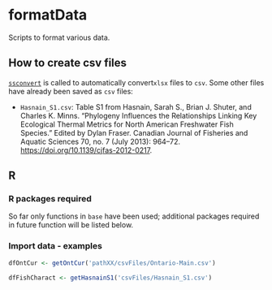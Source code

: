 # formatData

Scripts to format various data.

## How to create csv files

[`ssconvert`](https://linux.die.net/man/1/ssconvert) is called to automatically
convert`xlsx` files to `csv`. Some other files have already been saved as `csv`
files:

- `Hasnain_S1.csv`: Table S1 from Hasnain, Sarah S., Brian J. Shuter, and Charles K. Minns. “Phylogeny Influences the Relationships Linking Key Ecological Thermal Metrics for North American Freshwater Fish Species.” Edited by Dylan Fraser. Canadian Journal of Fisheries and Aquatic Sciences 70, no. 7 (July 2013): 964–72. https://doi.org/10.1139/cjfas-2012-0217.



## R

### R packages required

So far only functions in `base` have been used; additional packages required
in future function will be listed below.

### Import data - examples

```R
dfOntCur <- getOntCur('pathXX/csvFiles/Ontario-Main.csv')
```

```R
dfFishCharact <- getHasnainS1('csvFiles/Hasnain_S1.csv')
```
